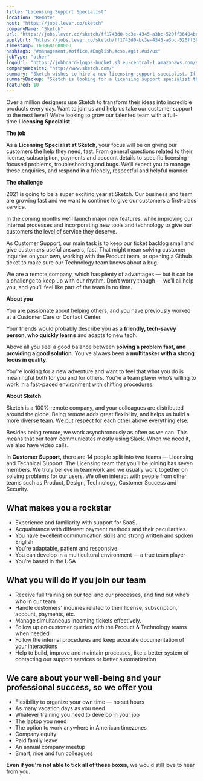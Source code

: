 ```yaml
---
title: "Licensing Support Specialist"
location: "Remote"
host: "https://jobs.lever.co/sketch"
companyName: "Sketch"
url: "https://jobs.lever.co/sketch/ff1743d0-bc3e-4345-a3bc-520ff36404be"
applyUrl: "https://jobs.lever.co/sketch/ff1743d0-bc3e-4345-a3bc-520ff36404be/apply"
timestamp: 1608681600000
hashtags: "#management,#office,#English,#css,#git,#ui/ux"
jobType: "other"
logoUrl: "https://jobboard-logos-bucket.s3.eu-central-1.amazonaws.com/sketch"
companyWebsite: "http://www.sketch.com/"
summary: "Sketch wishes to hire a new licensing support specialist. If you have experience and familiarity with support for SaaS, consider applying."
summaryBackup: "Sketch is looking for a licensing support specialist that has experience in: #ui/ux, #management, #css."
featured: 10
---
```


Over a million designers use Sketch to transform their ideas into incredible products every day. Want to join us and help us take our customer support to the next level? We’re looking to grow our talented team with a full-time **Licensing Specialist**.

**The job**

As a **Licensing Specialist at Sketch**, your focus will be on giving our customers the help they need, fast. From general questions related to their license, subscription, payments and account details to specific licensing-focused problems, troubleshooting and bugs. We’ll expect you to manage these enquiries, and respond in a friendly, respectful and helpful manner.

**The challenge**

2021 is going to be a super exciting year at Sketch. Our business and team are growing fast and we want to continue to give our customers a first-class service.

In the coming months we’ll launch major new features, while improving our internal processes and incorporating new tools and technology to give our customers the level of service they deserve.

As Customer Support, our main task is to keep our ticket backlog small and give customers useful answers, fast. That might mean solving customer inquiries on your own, working with the Product team, or opening a Github ticket to make sure our Technology team knows about a bug.

We are a remote company, which has plenty of advantages — but it can be a challenge to keep up with our rhythm. Don’t worry though — we’ll all help you, and you’ll feel like part of the team in no time.

**About you**

You are passionate about helping others, and you have previously worked at a Customer Care or Contact Center.

Your friends would probably describe you as a **friendly, tech-savvy person, who quickly learns** and adapts to new tech.

Above all you seel a good balance between **solving a problem fast, and providing a good solution**. You've always been a **multitasker with a strong focus in quality**.

You’re looking for a new adventure and want to feel that what you do is meaningful both for you and for others. You’re a team player who’s willing to work in a fast-paced environment with shifting procedures.

**About Sketch**

Sketch is a 100% remote company, and your colleagues are distributed around the globe. Being remote adds great flexibility, and helps us build a more diverse team. We put respect for each other above everything else.

Besides being remote, we work asynchronously as often as we can. This means that our team communicates mostly using Slack. When we need it, we also have video calls.

In **Customer Support,** there are 14 people split into two teams — Licensing and Technical Support. The Licensing team that you’ll be joining has seven members. We truly believe in teamwork and we usually work together on solving problems for our users. We often interact with people from other teams such as Product, Design, Technology, Customer Success and Security.

## What makes you a rockstar

*   Experience and familiarity with support for SaaS.
*   Acquaintance with different payment methods and their peculiarities.
*   You have excellent communication skills and strong written and spoken English
*   You’re adaptable, patient and responsive
*   You can develop in a multicultural environment — a true team player
*   You’re based in the USA

## What you will do if you join our team

*   Receive full training on our tool and our processes, and find out who’s who in our team
*   Handle customers' inquiries related to their license, subscription, account, payments, etc.
*   Manage simultaneous incoming tickets effectively.
*   Follow up on customer queries with the Product & Technology teams when needed
*   Follow the internal procedures and keep accurate documentation of your interactions
*   Help to build, improve and maintain processes, like a better system of contacting our support services or better automatization

## We care about your well-being and your professional success, so we offer you

*   Flexibility to organize your own time — no set hours
*   As many vacation days as you need
*   Whatever training you need to develop in your job
*   The laptop you need
*   The option to work anywhere in American timezones
*   Company equity
*   Paid family leave
*   An annual company meetup
*   Smart, nice and fun colleagues

**Even if you're not able to tick all of these boxes**, we would still love to hear from you.
